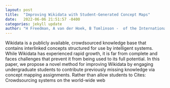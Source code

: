 ```yaml
---
layout: post
title:  "Improving Wikidata with Student-Generated Concept Maps"
date:   2022-06-06 21:51:57 -0400
categories: jekyll update
author: "H Freedman, A van der Hoek, B Tomlinson -  of the International AAAI Conference on , 2022"
---
```

Wikidata is a publicly available, crowdsourced knowledge base that contains interlinked concepts structured for use by intelligent systems. While Wikidata has experienced rapid growth, it is far from complete and faces challenges that prevent it from being used to its full potential. In this paper, we propose a novel method for improving Wikidata by engaging undergraduate students to contribute previously missing knowledge via concept mapping assignments. Rather than allow students to  Cites: Crowdsourcing systems on the world-wide web